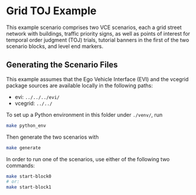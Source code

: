 # Grid TOJ Example

This example scenario comprises two VCE scenarios, each a grid street network with buildings, traffic priority signs, as well as points of interest for temporal order judgment (TOJ) trials, tutorial banners in the first of the two scenario blocks, and level end markers.

## Generating the Scenario Files

This example assumes that the Ego Vehicle Interface (EVI) and the vcegrid package sources are available locally in the following paths:
- evi: `../../../evi/`
- vcegrid: `../../`

To set up a Python environment in this folder under `./venv/`, run
```bash
make python_env
```

Then generate the two scenarios with
```bash
make generate
```

In order to run one of the scenarios, use either of the following two commands:
```bash
make start-block0
# or:
make start-block1
```

